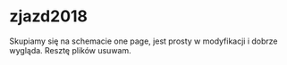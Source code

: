 # zjazd2018
Skupiamy się na schemacie one page, jest prosty w modyfikacji i dobrze wygląda.
Resztę plików usuwam.
